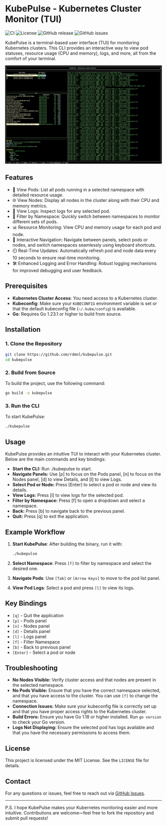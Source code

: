 # KubePulse - Kubernetes Cluster Monitor (TUI)

![CI](https://github.com/rdmnl/kubepulse/workflows/CI/badge.svg)
![License](https://img.shields.io/github/license/rdmnl/kubepulse)
![GitHub release](https://img.shields.io/github/v/release/rdmnl/kubepulse?include_prereleases)
![GitHub issues](https://img.shields.io/github/issues/rdmnl/kubepulse)

KubePulse is a terminal-based user interface (TUI) for monitoring Kubernetes clusters. This CLI provides an interactive way to view pod statuses, resource usage (CPU and memory), logs, and more, all from the comfort of your terminal.

![alt text](kubepulse.png)

## Features

- 🌟 View Pods: List all pods running in a selected namespace with detailed resource usage.
- 🌐 View Nodes: Display all nodes in the cluster along with their CPU and memory metrics.
- 📜 View Logs: Inspect logs for any selected pod.
- 🔄 Filter by Namespace: Quickly switch between namespaces to monitor different sets of pods.
- 📊 Resource Monitoring: View CPU and memory usage for each pod and node.
- 🧭 Interactive Navigation: Navigate between panels, select pods or nodes, and switch namespaces seamlessly using keyboard shortcuts.
- ⏲️ Real-Time Updates: Automatically refresh pod and node data every 10 seconds to ensure real-time monitoring.
- 🛠️ Enhanced Logging and Error Handling: Robust logging mechanisms for improved debugging and user feedback.

## Prerequisites

- **Kubernetes Cluster Access**: You need access to a Kubernetes cluster.
- **Kubeconfig**: Make sure your `KUBECONFIG` environment variable is set or that the default kubeconfig file (`~/.kube/config`) is available.
- **Go**: Requires Go 1.23.1 or higher to build from source.

## Installation

### 1. Clone the Repository

```sh
git clone https://github.com/rdmnl/kubepulse.git
cd kubepulse
```

### 2. Build from Source

To build the project, use the following command:

```sh
go build -o kubepulse
```

### 3. Run the CLI

To start KubePulse:

```sh
./kubepulse
```

## Usage

KubePulse provides an intuitive TUI to interact with your Kubernetes cluster. Below are the main commands and key bindings:

- **Start the CLI:** Run ./kubepulse to start.
- **Navigate Panels:** Use [p] to focus on the Pods panel, [n] to focus on the Nodes panel, [d] to view Details, and [l] to view Logs.
- **Select Pod or Node:** Press [Enter] to select a pod or node and view its details.
- **View Logs:** Press [l] to view logs for the selected pod.
- **Filter by Namespace:** Press [f] to open a dropdown and select a namespace.
- **Back:** Press [b] to navigate back to the previous panel.
- **Quit:** Press [q] to exit the application.

## Example Workflow

1. **Start KubePulse**: After building the binary, run it with:

   ```sh
   ./kubepulse
   ```

2. **Select Namespace**: Press `[f]` to filter by namespace and select the desired one.
3. **Navigate Pods**: Use `[Tab]` or `[Arrow Keys]` to move to the pod list panel.
4. **View Pod Logs**: Select a pod and press `[l]` to view its logs.

## Key Bindings

- `[q]` - Quit the application
- `[p]` - Pods panel
- `[n]` - Nodes panel
- `[d]` - Details panel
- `[l]` - Logs panel
- `[f]` - Filter Namespace
- `[b]` - Back to previous panel
- `[Enter]` - Select a pod or node

## Troubleshooting

- **No Nodes Visible:** Verify cluster access and that nodes are present in the selected namespace.
- **No Pods Visible:** Ensure that you have the correct namespace selected, and that you have access to the cluster. You can use `[f]` to change the namespace.
- **Connection Issues:** Make sure your kubeconfig file is correctly set up and that you have proper access rights to the Kubernetes cluster.
- **Build Errors:** Ensure you have Go 1.18 or higher installed. Run `go version` to check your Go version.
- **Logs Not Displaying:** Ensure the selected pod has logs available and that you have the necessary permissions to access them.

## License

This project is licensed under the MIT License. See the `LICENSE` file for details.

## Contact

For any questions or issues, feel free to reach out via [GitHub Issues](https://github.com/rdmnl/kubepulse/issues).

---

P.S. I hope KubePulse makes your Kubernetes monitoring easier and more intuitive. Contributions are welcome—feel free to fork the repository and submit pull requests!